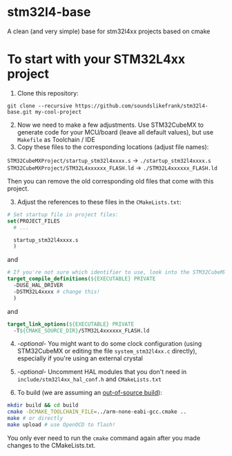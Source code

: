 # stm32l4-base
A clean (and very simple) base for stm32l4xx projects based on cmake

# To start with your STM32L4xx project

1) Clone this repository:

```
git clone --recursive https://github.com/soundslikefrank/stm32l4-base.git my-cool-project
```

2) Now we need to make a few adjustments. Use STM32CubeMX to generate code for your MCU/board (leave all default values), but use `Makefile` as Toolchain / IDE
2) Copy these files to the corresponding locations (adjust file names):

  `STM32CubeMXProject/startup_stm32l4xxxx.s` -> `./startup_stm32l4xxxx.s`
  `STM32CubeMXProject/STM32L4xxxxxx_FLASH.ld` -> `./STM32L4xxxxxx_FLASH.ld`

Then you can remove the old corresponding old files that come with this project.

3) Adjust the references to these files in the `CMakeLists.txt`:

```cmake
# Set startup file in project files:
set(PROJECT_FILES
  # ...

  startup_stm32l4xxxx.s
  )
```

and


```cmake
# If you're not sure which identifier to use, look into the STM32CubeMX generated Makefile
target_compile_definitions(${EXECUTABLE} PRIVATE
  -DUSE_HAL_DRIVER
  -DSTM32L4xxxx # change this!
  )
```

and

```cmake
target_link_options(${EXECUTABLE} PRIVATE
  -T${CMAKE_SOURCE_DIR}/STM32L4xxxxxx_FLASH.ld
```

4) -_optional_- You might want to do some clock configuration (using STM32CubeMX or editing the file `system_stm32l4xx.c` directly), especially if you're using an external crystal

5) -_optional_- Uncomment HAL modules that you don't need in `include/stm32l4xx_hal_conf.h` and `CMakeLists.txt`

6) To build (we are assuming an [out-of-source build](https://gitlab.kitware.com/cmake/community/-/wikis/FAQ#out-of-source-build-trees)):

```bash
mkdir build && cd build
cmake -DCMAKE_TOOLCHAIN_FILE=../arm-none-eabi-gcc.cmake ..
make # or directly
make upload # use OpenOCD to flash!
```

You only ever need to run the `cmake` command again after you made changes to the CMakeLists.txt.
